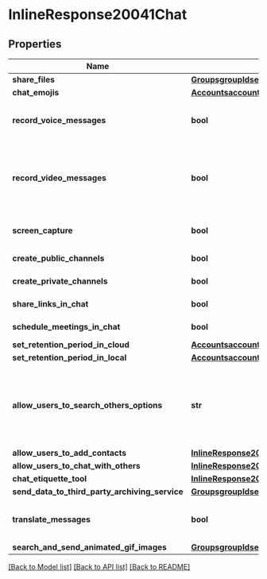 # InlineResponse20041Chat

## Properties
Name | Type | Description | Notes
------------ | ------------- | ------------- | -------------
**share_files** | [**GroupsgroupIdsettingsChatShareFiles**](GroupsgroupIdsettingsChatShareFiles.md) |  | [optional] 
**chat_emojis** | [**AccountsaccountIdsettingsChatChatEmojis**](AccountsaccountIdsettingsChatChatEmojis.md) |  | [optional] 
**record_voice_messages** | **bool** | Allow users to record voice messages that can be sent in direct messages or group conversations. | [optional] 
**record_video_messages** | **bool** | Allow users to record video messages that can be sent in direct messages or group conversations. If the file share setting is disabled, they will not be able to record and send video messages. | [optional] 
**screen_capture** | **bool** | Allow users to take and send screenshots in direct messages or group conversations. | [optional] 
**create_public_channels** | **bool** | Allow users to create public channels. | [optional] 
**create_private_channels** | **bool** | Allow users to create private channels. | [optional] 
**share_links_in_chat** | **bool** | Share links to messages and channels in Team Chat. | [optional] 
**schedule_meetings_in_chat** | **bool** | Schedule a meeting from chat or channel. | [optional] 
**set_retention_period_in_cloud** | [**AccountsaccountIdsettingsChatSetRetentionPeriodInCloud**](AccountsaccountIdsettingsChatSetRetentionPeriodInCloud.md) |  | [optional] 
**set_retention_period_in_local** | [**AccountsaccountIdsettingsChatSetRetentionPeriodInLocal**](AccountsaccountIdsettingsChatSetRetentionPeriodInLocal.md) |  | [optional] 
**allow_users_to_search_others_options** | **str** | Allow users to search others, when selecting multiple items, separate them with commas.  * &#x27;&#x27;-none.  * &#x27;1&#x27; - In the same account.  * &#x27;2&#x27; - Under the same master account, including all sub acounts.  * &#x27;3&#x27; - Under the same organization. | [optional] 
**allow_users_to_add_contacts** | [**InlineResponse20041ChatAllowUsersToAddContacts**](InlineResponse20041ChatAllowUsersToAddContacts.md) |  | [optional] 
**allow_users_to_chat_with_others** | [**InlineResponse20041ChatAllowUsersToChatWithOthers**](InlineResponse20041ChatAllowUsersToChatWithOthers.md) |  | [optional] 
**chat_etiquette_tool** | [**InlineResponse20041ChatChatEtiquetteTool**](InlineResponse20041ChatChatEtiquetteTool.md) |  | [optional] 
**send_data_to_third_party_archiving_service** | [**GroupsgroupIdsettingsChatSendDataToThirdPartyArchivingService**](GroupsgroupIdsettingsChatSendDataToThirdPartyArchivingService.md) |  | [optional] 
**translate_messages** | **bool** | Allow users to translate team chat messages. [Learn more].(https://support.zoom.us/hc/en-us/articles/12998089084685) | [optional] 
**search_and_send_animated_gif_images** | [**GroupsgroupIdsettingsChatSearchAndSendAnimatedGifImages**](GroupsgroupIdsettingsChatSearchAndSendAnimatedGifImages.md) |  | [optional] 

[[Back to Model list]](../README.md#documentation-for-models) [[Back to API list]](../README.md#documentation-for-api-endpoints) [[Back to README]](../README.md)

